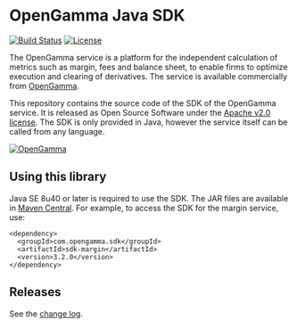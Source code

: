 # OpenGamma Java SDK

[![Build Status](https://travis-ci.org/OpenGamma/JavaSDK.svg?branch=master)](https://travis-ci.org/OpenGamma/JavaSDK) [![License](http://img.shields.io/:license-apache-blue.svg)](http://www.apache.org/licenses/LICENSE-2.0.html)

The OpenGamma service is a platform for the independent calculation of metrics such as margin, fees and balance sheet,
to enable firms to optimize execution and clearing of derivatives.
The service is available commercially from [OpenGamma](http://www.opengamma.com/).

This repository contains the source code of the SDK of the OpenGamma service.
It is released as Open Source Software under the [Apache v2.0 license](http://www.apache.org/licenses/LICENSE-2.0.html). 
The SDK is only provided in Java, however the service itself can be called from any language.

[![OpenGamma](http://developers.opengamma.com/res/display/default/chrome/masthead_logo.png "OpenGamma")](http://www.opengamma.com)


Using this library
------------------

Java SE 8u40 or later is required to use the SDK.
The JAR files are available in [Maven Central](http://search.maven.org/#search%7Cga%7C1%7Cg%3A%22com.opengamma.sdk%22).
For example, to access the SDK for the margin service, use:

```
<dependency>
  <groupId>com.opengamma.sdk</groupId>
  <artifactId>sdk-margin</artifactId>
  <version>3.2.0</version>
</dependency>
```

## Releases

See the [change log](CHANGELOG.md).
